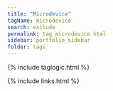 ```yaml
---
title: "Microdevice"
tagName: microdevice
search: exclude
permalink: tag_microdevice.html
sidebar: portfolio_sidebar
folder: tags
---
```

{% include taglogic.html %}

{% include links.html %}
